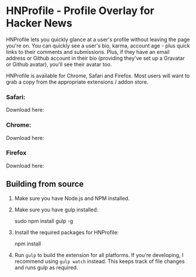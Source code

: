 # HNProfile - Profile Overlay for Hacker News

HNProfile lets you quickly glance at a user's profile without leaving the page
you're on. You can quickly see a user's bio, karma, account age - plus quick
links to their comments and submissions. Plus, if they have an email address
or Github account in their bio (providing they've set up a Gravatar or Github
avatar), you'll see their avatar too.

HNProfile is available for Chrome, Safari and Firefox. Most users will want to
grab a copy from the appropriate extensions / addon store.

### Safari:

Download here:

### Chrome:

Download here:

### Firefox

Download here:

## Building from source

1. Make sure you have Node.js and NPM installed.

1. Make sure you have gulp installed:

      sudo npm install gulp -g

1. Install the required packages for HNProfile:

      npm install

1. Run `gulp` to build the extension for all platforms. If you're developing,
  I recommend using `gulp watch` instead. This keeps track of file changes
  and runs gulp as required.
